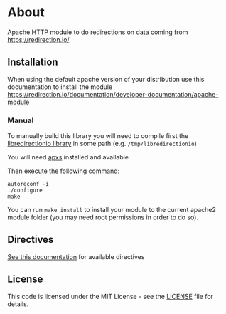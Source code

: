 # About

Apache HTTP module to do redirections on data coming from https://redirection.io/

## Installation

When using the default apache version of your distribution use this documentation to install the module
https://redirection.io/documentation/developer-documentation/apache-module

### Manual

To manually build this library you will need to compile first the [libredirectionio library](https://github.com/redirectionio/libredirectionio)
in some path (e.g. `/tmp/libredirectionio`)

You will need [apxs](https://httpd.apache.org/docs/2.4/programs/apxs.html) installed and available

Then execute the following command:

```
autoreconf -i
./configure
make
```

You can run `make install` to install your module to the current apache2 module folder (you may need root permissions in order to do so).

## Directives

[See this documentation](https://redirection.io/documentation/developer-documentation/apache-module#module-configuration-directives) for available directives

##  License

This code is licensed under the MIT License - see the  [LICENSE](./LICENSE.md)  file for details.
